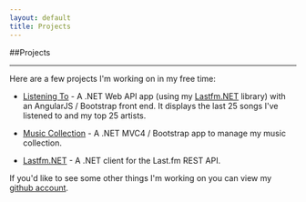 ```yaml
---
layout: default
title: Projects
---
```

##Projects
<hr/>
Here are a few projects I'm working on in my free time:
<br/>

* [Listening To](/listeningto.html) - A .NET Web API app (using my
[Lastfm.NET](http://github.com/asciamanna/LastfmClient) library) with an
AngularJS / Bootstrap front end.  It displays the last 25 songs I've listened
to and my top 25 artists.  

* [Music Collection](http://musiccollection.apphb.com) - A .NET MVC4 / Bootstrap app to manage my music collection.  

* [Lastfm.NET](http://www.github.com/asciamanna/LastfmClient) - A .NET client for
the Last.fm REST API.    

 If you'd like to see some other things I'm working on you
 can view my [github account](http://www.github.com/asciamanna).
